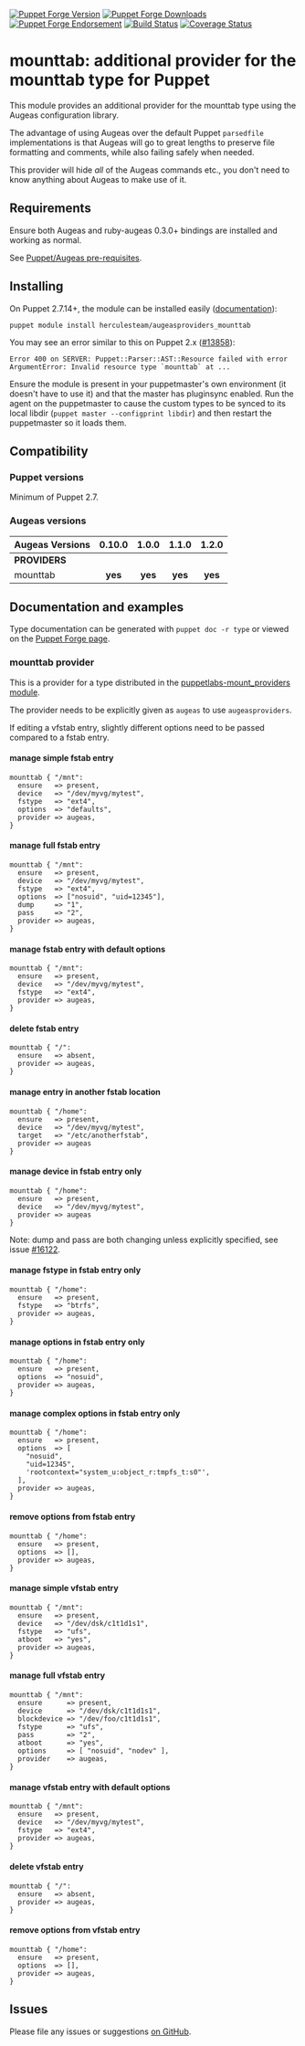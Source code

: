 [![Puppet Forge Version](http://img.shields.io/puppetforge/v/herculesteam/augeasproviders_mounttab.svg)](https://forge.puppetlabs.com/herculesteam/augeasproviders_mounttab)
[![Puppet Forge Downloads](http://img.shields.io/puppetforge/dt/herculesteam/augeasproviders_mounttab.svg)](https://forge.puppetlabs.com/herculesteam/augeasproviders_mounttab)
[![Puppet Forge Endorsement](https://img.shields.io/puppetforge/e/herculesteam/augeasproviders_mounttab.svg)](https://forge.puppetlabs.com/herculesteam/augeasproviders_mounttab)
[![Build Status](https://img.shields.io/travis/hercules-team/augeasproviders_mounttab/master.svg)](https://travis-ci.org/hercules-team/augeasproviders_mounttab)
[![Coverage Status](https://img.shields.io/coveralls/hercules-team/augeasproviders_mounttab.svg)](https://coveralls.io/r/hercules-team/augeasproviders_mounttab)


# mounttab: additional provider for the mounttab type for Puppet

This module provides an additional provider for the mounttab type
using the Augeas configuration library.

The advantage of using Augeas over the default Puppet `parsedfile`
implementations is that Augeas will go to great lengths to preserve file
formatting and comments, while also failing safely when needed.

This provider will hide *all* of the Augeas commands etc., you don't need to
know anything about Augeas to make use of it.

## Requirements

Ensure both Augeas and ruby-augeas 0.3.0+ bindings are installed and working as
normal.

See [Puppet/Augeas pre-requisites](http://docs.puppetlabs.com/guides/augeas.html#pre-requisites).

## Installing

On Puppet 2.7.14+, the module can be installed easily ([documentation](http://docs.puppetlabs.com/puppet/latest/reference/modules_installing.html)):

    puppet module install herculesteam/augeasproviders_mounttab

You may see an error similar to this on Puppet 2.x ([#13858](http://projects.puppetlabs.com/issues/13858)):

    Error 400 on SERVER: Puppet::Parser::AST::Resource failed with error ArgumentError: Invalid resource type `mounttab` at ...

Ensure the module is present in your puppetmaster's own environment (it doesn't
have to use it) and that the master has pluginsync enabled.  Run the agent on
the puppetmaster to cause the custom types to be synced to its local libdir
(`puppet master --configprint libdir`) and then restart the puppetmaster so it
loads them.

## Compatibility

### Puppet versions

Minimum of Puppet 2.7.

### Augeas versions

Augeas Versions           | 0.10.0  | 1.0.0   | 1.1.0   | 1.2.0   |
:-------------------------|:-------:|:-------:|:-------:|:-------:|
**PROVIDERS**             |
mounttab                  | **yes** | **yes** | **yes** | **yes** |

## Documentation and examples

Type documentation can be generated with `puppet doc -r type` or viewed on the
[Puppet Forge page](http://forge.puppetlabs.com/herculesteam/augeasproviders_mounttab).

### mounttab provider

This is a provider for a type distributed in the [puppetlabs-mount_providers
module](http://forge.puppetlabs.com/puppetlabs/mount_providers).

The provider needs to be explicitly given as `augeas` to use `augeasproviders`.

If editing a vfstab entry, slightly different options need to be passed
compared to a fstab entry.

#### manage simple fstab entry

    mounttab { "/mnt":
      ensure   => present,
      device   => "/dev/myvg/mytest",
      fstype   => "ext4",
      options  => "defaults",
      provider => augeas,
    }

#### manage full fstab entry

    mounttab { "/mnt":
      ensure   => present,
      device   => "/dev/myvg/mytest",
      fstype   => "ext4",
      options  => ["nosuid", "uid=12345"],
      dump     => "1",
      pass     => "2",
      provider => augeas,
    }

#### manage fstab entry with default options

    mounttab { "/mnt":
      ensure   => present,
      device   => "/dev/myvg/mytest",
      fstype   => "ext4",
      provider => augeas,
    }

#### delete fstab entry

    mounttab { "/":
      ensure   => absent,
      provider => augeas,
    }

#### manage entry in another fstab location

    mounttab { "/home":
      ensure   => present,
      device   => "/dev/myvg/mytest",
      target   => "/etc/anotherfstab",
      provider => augeas
    }

#### manage device in fstab entry only

    mounttab { "/home":
      ensure   => present,
      device   => "/dev/myvg/mytest",
      provider => augeas
    }

Note: dump and pass are both changing unless explicitly specified, see issue
[#16122](http://projects.puppetlabs.com/issues/16122).

#### manage fstype in fstab entry only

    mounttab { "/home":
      ensure   => present,
      fstype   => "btrfs",
      provider => augeas,
    }

#### manage options in fstab entry only

    mounttab { "/home":
      ensure   => present,
      options  => "nosuid",
      provider => augeas,
    }

#### manage complex options in fstab entry only

    mounttab { "/home":
      ensure   => present,
      options  => [
        "nosuid",
        "uid=12345",
        'rootcontext="system_u:object_r:tmpfs_t:s0"',
      ],
      provider => augeas,
    }

#### remove options from fstab entry

    mounttab { "/home":
      ensure   => present,
      options  => [],
      provider => augeas,
    }

#### manage simple vfstab entry

    mounttab { "/mnt":
      ensure   => present,
      device   => "/dev/dsk/c1t1d1s1",
      fstype   => "ufs",
      atboot   => "yes",
      provider => augeas,
    }

#### manage full vfstab entry

    mounttab { "/mnt":
      ensure      => present,
      device      => "/dev/dsk/c1t1d1s1",
      blockdevice => "/dev/foo/c1t1d1s1",
      fstype      => "ufs",
      pass        => "2",
      atboot      => "yes",
      options     => [ "nosuid", "nodev" ],
      provider    => augeas,
    }

#### manage vfstab entry with default options

    mounttab { "/mnt":
      ensure   => present,
      device   => "/dev/myvg/mytest",
      fstype   => "ext4",
      provider => augeas,
    }

#### delete vfstab entry

    mounttab { "/":
      ensure   => absent,
      provider => augeas,
    }

#### remove options from vfstab entry

    mounttab { "/home":
      ensure   => present,
      options  => [],
      provider => augeas,
    }

## Issues

Please file any issues or suggestions [on GitHub](https://github.com/hercules-team/augeasproviders_mounttab/issues).
